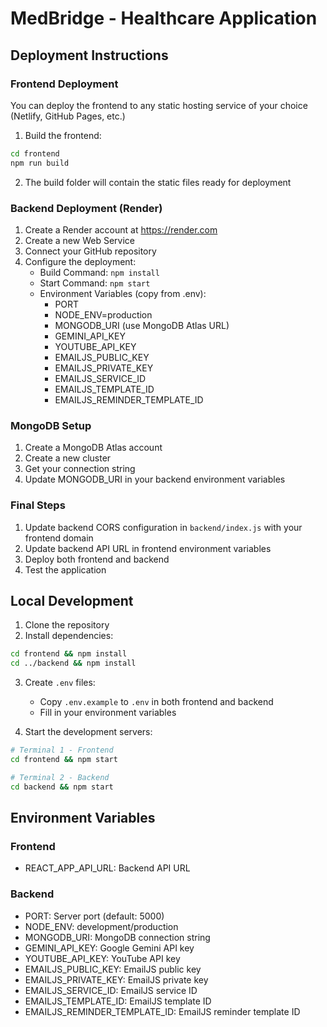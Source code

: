 # MedBridge - Healthcare Application

## Deployment Instructions

### Frontend Deployment
You can deploy the frontend to any static hosting service of your choice (Netlify, GitHub Pages, etc.)

1. Build the frontend:
```bash
cd frontend
npm run build
```

2. The build folder will contain the static files ready for deployment

### Backend Deployment (Render)

1. Create a Render account at https://render.com
2. Create a new Web Service
3. Connect your GitHub repository
4. Configure the deployment:
   - Build Command: `npm install`
   - Start Command: `npm start`
   - Environment Variables (copy from .env):
     - PORT
     - NODE_ENV=production
     - MONGODB_URI (use MongoDB Atlas URL)
     - GEMINI_API_KEY
     - YOUTUBE_API_KEY
     - EMAILJS_PUBLIC_KEY
     - EMAILJS_PRIVATE_KEY
     - EMAILJS_SERVICE_ID
     - EMAILJS_TEMPLATE_ID
     - EMAILJS_REMINDER_TEMPLATE_ID

### MongoDB Setup

1. Create a MongoDB Atlas account
2. Create a new cluster
3. Get your connection string
4. Update MONGODB_URI in your backend environment variables

### Final Steps

1. Update backend CORS configuration in `backend/index.js` with your frontend domain
2. Update backend API URL in frontend environment variables
3. Deploy both frontend and backend
4. Test the application

## Local Development

1. Clone the repository
2. Install dependencies:
```bash
cd frontend && npm install
cd ../backend && npm install
```

3. Create `.env` files:
   - Copy `.env.example` to `.env` in both frontend and backend
   - Fill in your environment variables

4. Start the development servers:
```bash
# Terminal 1 - Frontend
cd frontend && npm start

# Terminal 2 - Backend
cd backend && npm start
```

## Environment Variables

### Frontend
- REACT_APP_API_URL: Backend API URL

### Backend
- PORT: Server port (default: 5000)
- NODE_ENV: development/production
- MONGODB_URI: MongoDB connection string
- GEMINI_API_KEY: Google Gemini API key
- YOUTUBE_API_KEY: YouTube API key
- EMAILJS_PUBLIC_KEY: EmailJS public key
- EMAILJS_PRIVATE_KEY: EmailJS private key
- EMAILJS_SERVICE_ID: EmailJS service ID
- EMAILJS_TEMPLATE_ID: EmailJS template ID
- EMAILJS_REMINDER_TEMPLATE_ID: EmailJS reminder template ID 
